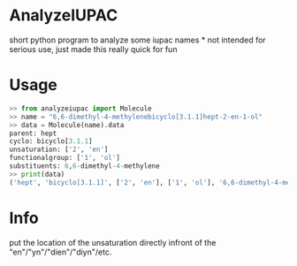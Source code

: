 # AnalyzeIUPAC
short python program to analyze some iupac names
\* not intended for serious use, just made this really quick for fun

# Usage
```python
>> from analyzeiupac import Molecule
>> name = "6,6-dimethyl-4-methylenebicyclo[3.1.1]hept-2-en-1-ol"
>> data = Molecule(name).data
parent: hept
cyclo: bicyclo[3.1.1]
unsaturation: ['2', 'en']
functionalgroup: ['1', 'ol']
substituents: 6,6-dimethyl-4-methylene
>> print(data)
('hept', 'bicyclo[3.1.1]', ['2', 'en'], ['1', 'ol'], '6,6-dimethyl-4-methylene')
```

# Info
put the location of the unsaturation directly infront of the "en"/"yn"/"dien"/"diyn"/etc.      
